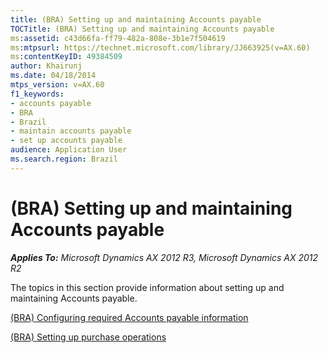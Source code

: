 ```yaml
---
title: (BRA) Setting up and maintaining Accounts payable
TOCTitle: (BRA) Setting up and maintaining Accounts payable
ms:assetid: c43d66fa-ff79-482a-808e-3b1e7f504619
ms:mtpsurl: https://technet.microsoft.com/library/JJ663925(v=AX.60)
ms:contentKeyID: 49384509
author: Khairunj
ms.date: 04/18/2014
mtps_version: v=AX.60
f1_keywords:
- accounts payable
- BRA
- Brazil
- maintain accounts payable
- set up accounts payable
audience: Application User
ms.search.region: Brazil
---
```


# (BRA) Setting up and maintaining Accounts payable 


_**Applies To:** Microsoft Dynamics AX 2012 R3, Microsoft Dynamics AX 2012 R2_

The topics in this section provide information about setting up and maintaining Accounts payable.

[(BRA) Configuring required Accounts payable information](bra-configuring-required-accounts-payable-information.md)

[(BRA) Setting up purchase operations](bra-setting-up-purchase-operations.md)

  


